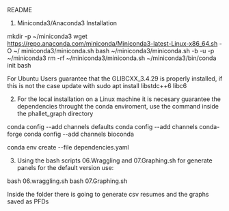README

1. Miniconda3/Anaconda3 Installation 

mkdir -p ~/miniconda3 
wget https://repo.anaconda.com/miniconda/Miniconda3-latest-Linux-x86_64.sh -O ~/ miniconda3/miniconda.sh 
bash ~/miniconda3/miniconda.sh -b -u -p ~/miniconda3 
rm -rf ~/miniconda3/miniconda.sh 
~/miniconda3/bin/conda init bash

For Ubuntu Users guarantee that the GLIBCXX_3.4.29 is properly installed, if this is not the case update with sudo apt install libstdc++6 libc6

2. For the local installation on a Linux machine it is necesary guarantee the dependencies throught the conda enviroment, use the command inside the phallet_graph directory 

conda config --add channels defaults
conda config --add channels conda-forge
conda config --add channels bioconda 

conda env create --file dependencies.yaml

3. Using the bash scripts 06.Wraggling and 07.Graphing.sh for generate panels for the default version use: 

bash 06.wraggling.sh
bash 07.Graphing.sh

Inside the folder there is going to generate csv resumes and the graphs saved as PFDs
